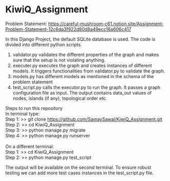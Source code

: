 # KiwiQ_Assignment<br/>

Problem Statement: https://careful-mushroom-c61.notion.site/Assignment-Problem-Statement-12c6da3f922d80d8a49ecc16a606c417<br/>

In this Django Project, the default SQLite database is used. The code is divided into different python scripts. <br/>
1. validator.py validates the different properties of the graph and makes sure that the setup is not violating anything.<br/>
2. executer.py executes the graph and creates instances of different models. It triggers functionalities from validator.py to validate the graph.<br/>
3. models.py has different models as mentioned in the schema of the problem statement<br/>
4. test_script.py calls the executor.py to run the graph. It passes a graph configuration file as input. The output contains data_out values of nodes, islands (if any), topological order etc.<br/>

Steps to run this repository<br/>
In terminal type:<br/>
Step 1: >> git clone https://github.com/SamaySawal/KiwiQ_Assignment.git<br/>
Step 2: >> cd KiwiQ_Assignment<br/>
Step 3: >> python manage.py migrate<br/>
Step 4: >> python manage.py runserver<br/>
<br/>
On a different terminal:<br/>
Step 1: >> cd KiwiQ_Assignment<br/>
Step 2: >> python manage.py test_script<br/>

The output will be available on the second terminal. To ensure robust testing we can add more test cases instances in the test_script.py file.<br/>
